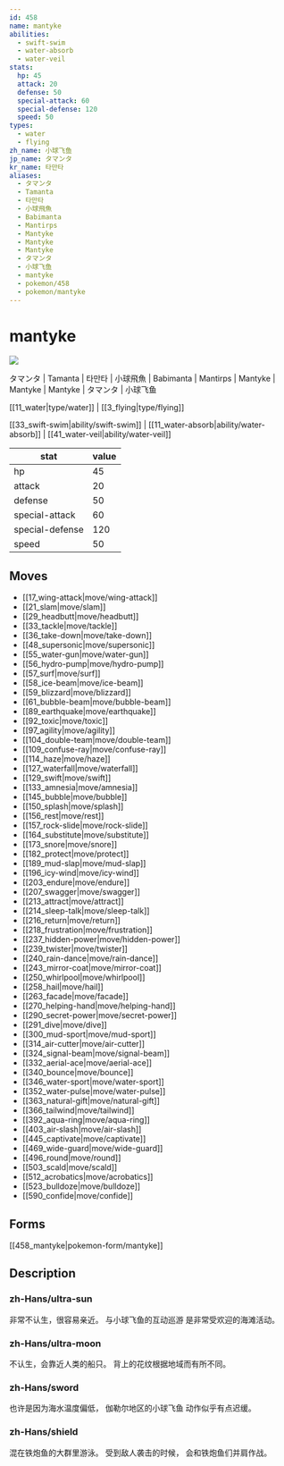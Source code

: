 ```yaml
---
id: 458
name: mantyke
abilities:
  - swift-swim
  - water-absorb
  - water-veil
stats:
  hp: 45
  attack: 20
  defense: 50
  special-attack: 60
  special-defense: 120
  speed: 50
types:
  - water
  - flying
zh_name: 小球飞鱼
jp_name: タマンタ
kr_name: 타만타
aliases:
  - タマンタ
  - Tamanta
  - 타만타
  - 小球飛魚
  - Babimanta
  - Mantirps
  - Mantyke
  - Mantyke
  - Mantyke
  - タマンタ
  - 小球飞鱼
  - mantyke
  - pokemon/458
  - pokemon/mantyke
---
```

# mantyke

![](https://raw.githubusercontent.com/PokeAPI/sprites/master/sprites/pokemon/458.png)

タマンタ | Tamanta | 타만타 | 小球飛魚 | Babimanta | Mantirps | Mantyke | Mantyke | Mantyke | タマンタ | 小球飞鱼

[[11_water|type/water]] | [[3_flying|type/flying]]

[[33_swift-swim|ability/swift-swim]] | [[11_water-absorb|ability/water-absorb]] | [[41_water-veil|ability/water-veil]]

|stat|value|
|---|---|
|hp|45|
|attack|20|
|defense|50|
|special-attack|60|
|special-defense|120|
|speed|50|


## Moves

- [[17_wing-attack|move/wing-attack]]
- [[21_slam|move/slam]]
- [[29_headbutt|move/headbutt]]
- [[33_tackle|move/tackle]]
- [[36_take-down|move/take-down]]
- [[48_supersonic|move/supersonic]]
- [[55_water-gun|move/water-gun]]
- [[56_hydro-pump|move/hydro-pump]]
- [[57_surf|move/surf]]
- [[58_ice-beam|move/ice-beam]]
- [[59_blizzard|move/blizzard]]
- [[61_bubble-beam|move/bubble-beam]]
- [[89_earthquake|move/earthquake]]
- [[92_toxic|move/toxic]]
- [[97_agility|move/agility]]
- [[104_double-team|move/double-team]]
- [[109_confuse-ray|move/confuse-ray]]
- [[114_haze|move/haze]]
- [[127_waterfall|move/waterfall]]
- [[129_swift|move/swift]]
- [[133_amnesia|move/amnesia]]
- [[145_bubble|move/bubble]]
- [[150_splash|move/splash]]
- [[156_rest|move/rest]]
- [[157_rock-slide|move/rock-slide]]
- [[164_substitute|move/substitute]]
- [[173_snore|move/snore]]
- [[182_protect|move/protect]]
- [[189_mud-slap|move/mud-slap]]
- [[196_icy-wind|move/icy-wind]]
- [[203_endure|move/endure]]
- [[207_swagger|move/swagger]]
- [[213_attract|move/attract]]
- [[214_sleep-talk|move/sleep-talk]]
- [[216_return|move/return]]
- [[218_frustration|move/frustration]]
- [[237_hidden-power|move/hidden-power]]
- [[239_twister|move/twister]]
- [[240_rain-dance|move/rain-dance]]
- [[243_mirror-coat|move/mirror-coat]]
- [[250_whirlpool|move/whirlpool]]
- [[258_hail|move/hail]]
- [[263_facade|move/facade]]
- [[270_helping-hand|move/helping-hand]]
- [[290_secret-power|move/secret-power]]
- [[291_dive|move/dive]]
- [[300_mud-sport|move/mud-sport]]
- [[314_air-cutter|move/air-cutter]]
- [[324_signal-beam|move/signal-beam]]
- [[332_aerial-ace|move/aerial-ace]]
- [[340_bounce|move/bounce]]
- [[346_water-sport|move/water-sport]]
- [[352_water-pulse|move/water-pulse]]
- [[363_natural-gift|move/natural-gift]]
- [[366_tailwind|move/tailwind]]
- [[392_aqua-ring|move/aqua-ring]]
- [[403_air-slash|move/air-slash]]
- [[445_captivate|move/captivate]]
- [[469_wide-guard|move/wide-guard]]
- [[496_round|move/round]]
- [[503_scald|move/scald]]
- [[512_acrobatics|move/acrobatics]]
- [[523_bulldoze|move/bulldoze]]
- [[590_confide|move/confide]]

## Forms



[[458_mantyke|pokemon-form/mantyke]]

## Description

### zh-Hans/ultra-sun

非常不认生，很容易亲近。
与小球飞鱼的互动巡游
是非常受欢迎的海滩活动。

### zh-Hans/ultra-moon

不认生，会靠近人类的船只。
背上的花纹根据地域而有所不同。

### zh-Hans/sword

也许是因为海水温度偏低，
伽勒尔地区的小球飞鱼
动作似乎有点迟缓。

### zh-Hans/shield

混在铁炮鱼的大群里游泳。
受到敌人袭击的时候，
会和铁炮鱼们并肩作战。

